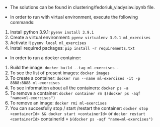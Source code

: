 - The solutions can be found in clustering/fedoriuk_vladyslav.ipynb file.


- In order to run with virtual environment, execute the following commands:

1. Install python 3.9.1:
    `pyenv install 3.9.1`
2. Create a virtual environment:
    `pyenv virtualenv 3.9.1 ml_exercises`
3. Activate it
    `pyenv local ml_exercises`
4. Install required packages:
    `pip install -r requirements.txt`

- In order to run a docker container:

1. Build the image:
    `docker build --tag ml-exercises .`
2. To see the list of present images:
    `docker images`
3. To create a container:
    `docker run --name ml-exercises -it -p 8888:8888 ml-exercises`
4. To see information about all the containers:
    `docker ps -a`
5. To remove a container:
    `docker container rm $(docker ps -aqf "name=ml-exercises")`
6. To remove an image:
    `docker rmi ml-exercises`
7. You can succesfully stop / start /restart the container:
    `docker stop <containerId> && docker start <containerId>`
                            or
                    `docker restart <containerId>`
        containerId = `$(docker ps -aqf "name=ml-exercises")`
